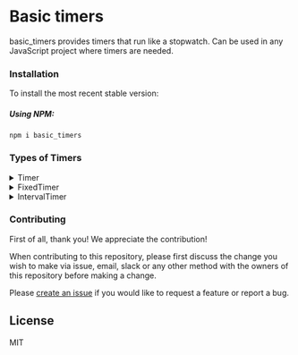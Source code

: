 # Basic timers

basic_timers provides timers that run like a stopwatch. Can be used in any JavaScript project where timers are needed.

### Installation

To install the most recent stable version:

##### Using NPM:

```console
npm i basic_timers
```

### Types of Timers

<details>
<summary>Timer</summary>

Runs indefinitely until `end()` method is executed.

##### Parameters:

| Property Name        | type     | description                                    | default |
| -------------------- | -------- | ---------------------------------------------- | ------- |
| on_start             | Function | Function to be ran when timer starts           | null    |
| on_end               | Function | Function to be ran when timer ends             | null    |
| on_update            | Function | Function to be ran every time timer updates    | null    |
| on_pause             | Function | Function to be ran every time timer is paused  | null    |
| on_resume            | Function | Function to be ran every time timer is resumed | null    |
| update_interval_rate | int      | Milliseconds between checking for update       | 10      |

```javascript
const on_start = () => console.log("start");
const on_end = () => console.log("end");
const timer = new Timer({
  on_start,
  on_end,
  update_interval_rate: 100,
});
```

| Method / Attribute | description                                    |
| ------------------ | ---------------------------------------------- |
| timer.start()      | Starts timer                                   |
| timer.pause()      | Pauses timer                                   |
| timer.resume()     | Resumes a paused timer                         |
| timer.end()        | Ends timer                                     |
| timer.get_time()   | Get total time elapsed                         |
| is_running         | Checks if timer is running and returns boolean |
| is_paused          | Check if timer is paused and returns boolean   |

</details>

<details>
<summary>FixedTimer</summary>

Runs for a fixed duration or until `end()` method is called.

##### Parameters: Extends Timer Class

| Property Name | type | description                                                           | default  |
| ------------- | ---- | --------------------------------------------------------------------- | -------- |
| duration      | int  | Milliseconds timer will run until timer.end() is called automatically | required |

```javascript
const on_start = () => console.log("start");
const on_end = () => console.log("end");
const timer = new FixedTimer({
  on_start,
  on_end,
  duration: 1000 * 20,
  update_interval_rate: 100,
});
// timer will run for 20 seconds
```

</details>

<details>
<summary>IntervalTimer</summary>

Runs indefinitely and times intervals.

##### Parameters: Extends Timer Class

| Property Name        | type     | description                                      | default |
| -------------------- | -------- | ------------------------------------------------ | ------- |
| on_complete_interval | Function | Function to be run when an interval is completed | null    |

```javascript
const on_start = () => console.log("start");
const on_end = () => console.log("end");
const on_complete_interval = () => console.log("interval completed");
const timer = new IntervalTimer({
  on_start,
  on_end,
  on_complete_interval,
  duration: 1000 * 20,
  update_interval_rate: 100,
});
for (let i = 1; i < 4; i++) {
  setTimeout(() => timer.complete_interval(), i * 2000);
}
console.log(timer.get_all_completed_intervals());
```

| Method                              | description                                                 |
| ----------------------------------- | ----------------------------------------------------------- |
| timer.complete_interval()           | Adds total time for interval to list of completed intervals |
| timer.get_all_completed_intervals() | Gets list of all completed intervals                        |

</details>

### Contributing

First of all, thank you! We appreciate the contribution!

When contributing to this repository, please first discuss the change you wish to make via issue,
email, slack or any other method with the owners of this repository before making a change.

Please [create an issue](https://github.com/BrannanC/basic_timers/issues/new) if you would like to request a feature or report a bug.

## License

MIT
